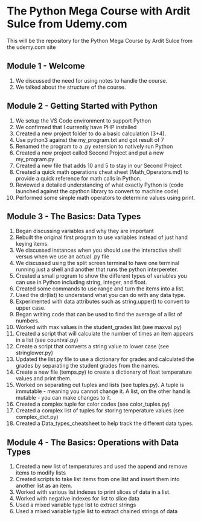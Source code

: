 # The Python Mega Course with Ardit Sulce from Udemy.com
This will be the repository for the Python Mega Course by Ardit Sulce from the udemy.com site


## Module 1 - Welcome
1. We discussed the need for using notes to handle the course.
2. We talked about the structure of the course.

## Module 2 - Getting Started with Python
1. We setup the VS Code environment to support Python
2. We confirmed that I currently have PHP installed
3. Created a new project folder to do a basic calculation (3+4). 
4. Use python3 against the my_program.txt and got result of 7
5. Renamed the program to a .py extension to natively run Python
6. Created a new project called Second Project and put a new my_program.py
7. Created a new file that adds 10 and 5 to stay in our Second Project
8. Created a quick math operations cheat sheet (Math_Operators.md) to provide a quick reference for math calls in Python.
9. Reviewed a detailed understanding of what exactly Python is (code launched against the cpython library to convert to machine code)
10. Performed some simple math operators to determine values using print. 

## Module 3 - The Basics: Data Types
1. Began discussing variables and why they are important
2. Rebuilt the original first program to use variables instead of just hand keying items. 
3. We discussed instances when you should use the interactive shell versus when we use an actual .py file
4. We discussed using the split screen terminal to have one terminal running just a shell and another that runs the python interpereter.
5. Created a small program to show the different types of variables you can use in Python including string, integer, and float. 
6. Created some commands to use range and turn the items into a list.
7. Used the dir(list) to understand what you can do with any data type.
8. Experimented with data attributes such as string.upper() to convert to upper case. 
9. Began writing code that can be used to find the average of a list of numbers. 
10. Worked with max values in the student_grades list (see maxval.py)
11. Created a script that will calculate the number of times an item appears in a list (see countval.py)
12. Create a script that converts a string value to lower case (see stringlower.py)
13. Updated the list.py file to use a dictionary for grades and calculated the grades by separating the student grades from the names.
14. Create a new file (temps.py) to create a dictionary of float temperature values and print them.
15. Worked on separating out tuples and lists (see tuples.py). A tuple is immutable - meaning you cannot change it. A list, on the other hand is mutable - you can make changes to it. 
16. Created a complex tuple for color codes (see color_tuples.py)
17. Created a complex list of tuples for storing temperature values (see complex_dict.py)
18. Created a Data_types_cheatsheet to help track the different data types.

## Module 4 - The Basics: Operations with Data Types
1. Created a new list of temperatures and used the append and remove items to modify lists
2. Created scripts to take list items from one list and insert them into another list as an item.
3. Worked with various list indexes to print slices of data in a list.
4. Worked with negative indexes for list to slice data
5. Used a mixed variable type list to extract strings 
6. Used a mixed variable typle list to extract chained strings of data